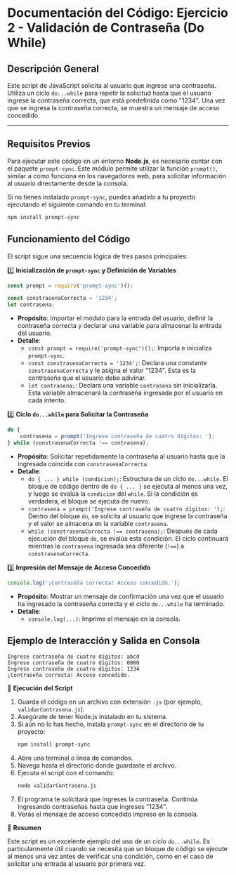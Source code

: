 # Documentación del Código: Ejercicio 2 - Validación de Contraseña (Do While)

## Descripción General

Este script de JavaScript solicita al usuario que ingrese una contraseña. Utiliza un ciclo `do...while` para repetir la solicitud hasta que el usuario ingrese la contraseña correcta, que está predefinida como "1234". Una vez que se ingresa la contraseña correcta, se muestra un mensaje de acceso concedido.

---

## Requisitos Previos

Para ejecutar este código en un entorno **Node.js**, es necesario contar con el paquete `prompt-sync`. Este módulo permite utilizar la función `prompt()`, similar a como funciona en los navegadores web, para solicitar información al usuario directamente desde la consola.

Si no tienes instalado `prompt-sync`, puedes añadirlo a tu proyecto ejecutando el siguiente comando en tu terminal:

```bash
npm install prompt-sync
```

## Funcionamiento del Código

El script sigue una secuencia lógica de tres pasos principales:

1️⃣ **Inicialización de `prompt-sync` y Definición de Variables**

```js
const prompt = require('prompt-sync')();

const constrasenaCorrecta = '1234';
let contrasena;
```

*   **Propósito**: Importar el módulo para la entrada del usuario, definir la contraseña correcta y declarar una variable para almacenar la entrada del usuario.
*   **Detalle**:
    *   `const prompt = require('prompt-sync')();`: Importa e inicializa `prompt-sync`.
    *   `const constrasenaCorrecta = '1234';`: Declara una constante `constrasenaCorrecta` y le asigna el valor "1234". Esta es la contraseña que el usuario debe adivinar.
    *   `let contrasena;`: Declara una variable `contrasena` sin inicializarla. Esta variable almacenará la contraseña ingresada por el usuario en cada intento.

2️⃣ **Ciclo `do...while` para Solicitar la Contraseña**

```js
do {
    contrasena = prompt('Ingrese contraseña de cuatro dígitos: ');
} while (constrasenaCorrecta !== contrasena);
```

*   **Propósito**: Solicitar repetidamente la contraseña al usuario hasta que la ingresada coincida con `constrasenaCorrecta`.
*   **Detalle**:
    *   `do { ... } while (condicion);`: Estructura de un ciclo `do...while`. El bloque de código dentro de `do { ... }` se ejecuta al menos una vez, y luego se evalúa la `condicion` del `while`. Si la condición es verdadera, el bloque se ejecuta de nuevo.
    *   `contrasena = prompt('Ingrese contraseña de cuatro dígitos: ');`: Dentro del bloque `do`, se solicita al usuario que ingrese la contraseña y el valor se almacena en la variable `contrasena`.
    *   `while (constrasenaCorrecta !== contrasena);`: Después de cada ejecución del bloque `do`, se evalúa esta condición. El ciclo continuará mientras la `contrasena` ingresada sea diferente (`!==`) a `constrasenaCorrecta`.

3️⃣ **Impresión del Mensaje de Acceso Concedido**

```js
console.log('¡Contraseña correcta! Acceso concedido.');
```

*   **Propósito**: Mostrar un mensaje de confirmación una vez que el usuario ha ingresado la contraseña correcta y el ciclo `do...while` ha terminado.
*   **Detalle**:
    *   `console.log(...)`: Imprime el mensaje en la consola.

## Ejemplo de Interacción y Salida en Consola

```
Ingrese contraseña de cuatro dígitos: abcd
Ingrese contraseña de cuatro dígitos: 0000
Ingrese contraseña de cuatro dígitos: 1234
¡Contraseña correcta! Acceso concedido.
```

🚀 **Ejecución del Script**

1.  Guarda el código en un archivo con extensión `.js` (por ejemplo, `validarContrasena.js`).
2.  Asegúrate de tener Node.js instalado en tu sistema.
3.  Si aún no lo has hecho, instala `prompt-sync` en el directorio de tu proyecto:
    ```bash
    npm install prompt-sync
    ```
4.  Abre una terminal o línea de comandos.
5.  Navega hasta el directorio donde guardaste el archivo.
6.  Ejecuta el script con el comando:
    ```bash
    node validarContrasena.js
    ```
7.  El programa te solicitará que ingreses la contraseña. Continúa ingresando contraseñas hasta que ingreses "1234".
8.  Verás el mensaje de acceso concedido impreso en la consola.

🏁 **Resumen**

Este script es un excelente ejemplo del uso de un ciclo `do...while`. Es particularmente útil cuando se necesita que un bloque de código se ejecute al menos una vez antes de verificar una condición, como en el caso de solicitar una entrada al usuario por primera vez.